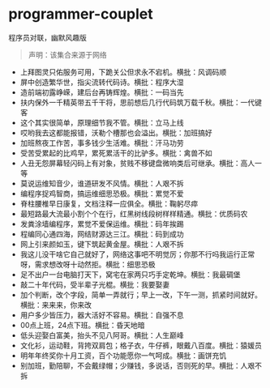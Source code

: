 # programmer-couplet
程序员对联，幽默风趣版
> 声明：该集合来源于网络

- 上拜图灵只佑服务可用，下跪关公但求永不宕机。横批：风调码顺
- 屏中创造繁华世，指尖流转代码诗。横批：程序大湿
- 造前端初露峥嵘，建后台再铸辉煌。横批：一码当先
- 扶内保外一千精英带五千干将，思前想后几行代码筑万载千秋。横批：一代键客
- 这个其实很简单，原理细节我不管。横批：立马上线
- 哎哟我去这都能报错，沃勒个槽那也会溢出。横批：加班搞好
- 加班熬夜工作苦，事多钱少生活难。横批：汗马功劳
- 受苦受累起的比鸡早，累死累活干的比驴多。横批：禽兽不如
- 人丑无怨屏幕轻闪码上有对象，贫贱不移键盘微响类后可继承。横批：高人一等
- 莫说运维知音少，谁道研发不风情。横批：人艰不拆
- 编程序捉鸡智商，搞运维细思恐极。横批：累觉不爱
- 脊柱腰椎早日康复，文档注释一应俱全。横批：鞠躬尽瘁
- 最短路最大流最小割个个在行，红黑树线段树样样精通。横批：优质码农
- 发粪涂墙编程序，累觉不爱保运维。横批：码年挨踢
- 程编同心通四海，网结财源达三江。横批：码到成功
- 网上引来颜如玉，键下筑起黄金屋。横批：人艰不拆
- 我这儿没干啥它自己就好了，网络这事吧不明觉厉；你那不行吗我运行正常呀，需求想改呀十动然拒。横批：细思恐极
- 足不出户一台电脑打天下，窝宅在家两只巧手定乾坤。横批：我最碉堡
- 敲二十年代码，受半辈子光棍。横批：我要娶妻
- 加个判断，改个字段，简单一弄就行；早上一改，下午一测，抓紧时间就好。横批：来来来，你来改
- 用户多少皆压力，器大活好不容易。横批：自强不息
- 00点上班，24点下班。横批：昏天地暗
- 低头迎娶白富美，抬头不见八阿哥。横批：人生巅峰
- 文化衫，运动鞋，背挎双肩包；格子衣，牛仔裤，眼戴八百度。横批：猿媛员
- 明年年终奖你十月工资，百个功能愿你一气呵成。横批：画饼充饥
- 别加班，勤陪聊，不会戴绿帽；少赚钱，多说话，否则死的早。横批：人艰不拆
